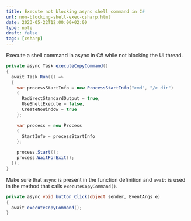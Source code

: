 ```yaml
---
title: Execute not blocking async shell command in C#
url: non-blocking-shell-exec-csharp.html
date: 2023-05-22T12:00:00+02:00
type: note
draft: false
tags: [csharp]
---
```


Execute a shell command in async in C# while not blocking the UI thread.

```c#
private async Task executeCopyCommand()
{
  await Task.Run(() =>
  {
    var processStartInfo = new ProcessStartInfo("cmd", "/c dir")
    {
      RedirectStandardOutput = true,
      UseShellExecute = false,
      CreateNoWindow = true
    };

    var process = new Process
    {
      StartInfo = processStartInfo
    };

    process.Start();
    process.WaitForExit();
  });
}
```

Make sure that `async` is present in the function definition and `await` is used
in the method that calls `executeCopyCommand()`.

```c#
private async void button_Click(object sender, EventArgs e)
{
  await executeCopyCommand();
}
```

